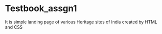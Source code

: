 # Testbook_assgn1
It is simple landing page of various Heritage sites of India created by HTML and CSS
